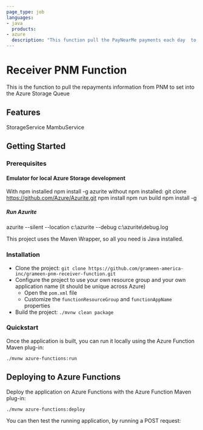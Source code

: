 ```yaml
---
page_type: job
languages:
- java
  products:
- azure
  description: "This function pull the PayNearMe payments each day  to Azure Queue Storage.
---
```


# Receiver PNM Function

This is the function to pull the repayments information from  PNM to set into the Azure Storage Queue 

## Features

StorageService
MambuService

## Getting Started

### Prerequisites
#### Emulator for local Azure Storage development
With npm installed
npm install -g azurite
without npm installed:
git clone https://github.com/Azure/Azurite.git
npm install
npm run build
npm install -g
##### Run Azurite
azurite --silent --location c:\azurite --debug c:\azurite\debug.log

This project uses the Maven Wrapper, so all you need is Java installed.

### Installation

- Clone the project: `git clone https://github.com/grameen-america-inc/grameen-pnm-receiver-function.git`
- Configure the project to use your own resource group and your own application name (it should be unique across Azure)
  - Open the `pom.xml` file
  - Customize the `functionResourceGroup` and `functionAppName` properties
- Build the project: `./mvnw clean package`

### Quickstart

Once the application is built, you can run it locally using the Azure Function Maven plug-in:

`./mvnw azure-functions:run`


## Deploying to Azure Functions

Deploy the application on Azure Functions with the Azure Function Maven plug-in:

`./mvnw azure-functions:deploy`

You can then test the running application, by running a POST request:
